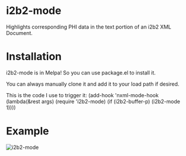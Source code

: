 i2b2-mode
==========
Highlights corresponding PHI data in the text portion of an i2b2 XML Document.

Installation
==========
i2b2-mode is in Melpa! So you can use package.el to install it.

You can always manually clone it and add it to your load path if desired.

This is the code I use to trigger it:
    (add-hook 'nxml-mode-hook (lambda(&rest args)
                                (require 'i2b2-mode)
                                (if (i2b2-buffer-p)
                                    (i2b2-mode 1))))


Example
=========
![i2b2-mode](http://i.imgur.com/UB46dA2.png)
